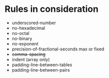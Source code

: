 # Rules in consideration

- underscored-number
- no-hexadecimal
- no-octal
- no-binary
- no-exponent
- precision-of-fractional-seconds max or fixed
- ~~comma-spacing~~
- indent (array only)
- padding-line-between-tables
- padding-line-between-pairs

